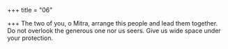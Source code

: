 +++
title = "06"

+++
The two of you, o Mitra, arrange this people and lead them together. Do not overlook the generous one nor us seers. Give us wide space under  your protection.